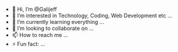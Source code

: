 - 👋 Hi, I’m @Galijeff
- 👀 I’m interested in Technology, Coding, Web Development etc ...
- 🌱 I’m currently learning everything ...
- 💞️ I’m looking to collaborate on ...
- 📫 How to reach me ...
- ⚡ Fun fact: ...

<!---
Galijeff/Galijeff is a ✨ special ✨ repository because its `README.md` (this file) appears on your GitHub profile.
You can click the Preview link to take a look at your changes.
--->
